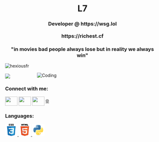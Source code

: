 <h1 align="center">L7</h1>
<h3 align="center">Developer @ https://wsg.lol <br>
  <br>
  https://richest.cf
<h3 align="center">"in movies bad people always lose but in reality we always win"</h3>


<p align="left"> <img src="https://komarev.com/ghpvc/?username=hexiousfr&label=Profile%20views&color=0e75b6&style=brightgreen" alt="hexiousfr" /> </p>

 <img align="right" alt="Coding" width="400" src="https://media.discordapp.net/attachments/1014378543871950939/1021974276473110618/36.gif?width=400&height=212">
    <img align="center" <img src="https://media.discordapp.net/attachments/1047399247064084580/1047462765046013983/IMG_3949.png?width=759&height=422">



<h3 align="left">Connect with me:</h3>
<p align="left">
<a href="https://github.com/HexiousFR" target="blank"><img align="center" src="https://cdn.jsdelivr.net/npm/simple-icons@3.0.1/icons/github.svg" alt="" height="30" width="40" /></a>
<a href="https://discord.gg/goon" target="blank"><img align="center" src="https://cdn.jsdelivr.net/npm/simple-icons@3.0.1/icons/discord.svg" alt="" height="30" width="40" /></a>
<a href="https://instagram.com/l7alwayslol" target="blank"><img align="center" src="https://cdn.jsdelivr.net/npm/simple-icons@3.0.1/icons/instagram.svg" alt="" height="30" width="40" /></a>
<a href="https://cupids.lol/L7" target="blank">🌐<alt="" height="30" width="40" /></a>
</p>

<h3 align="left">Languages:</h3>
<p align="left"> <a href="https://www.w3schools.com/css/" target="_blank" rel="noreferrer"> <img src="https://raw.githubusercontent.com/devicons/devicon/master/icons/css3/css3-original-wordmark.svg" alt="css3" width="40" height="40"/> </a> <a href="https://www.w3.org/html/" target="_blank" rel="noreferrer"> <img src="https://raw.githubusercontent.com/devicons/devicon/master/icons/html5/html5-original-wordmark.svg" alt="html5" width="40" height="40"/> </a> <a href="https://www.python.org" target="_blank" rel="noreferrer"> <img src="https://raw.githubusercontent.com/devicons/devicon/master/icons/python/python-original.svg" alt="python" width="40" height="40"/> </a> </p>
<br>
  
  

